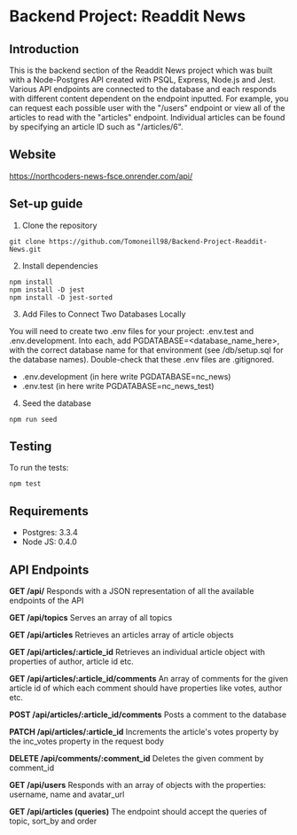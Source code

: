 # Backend Project: Readdit News

## Introduction
This is the backend section of the Readdit News project which was built with a Node-Postgres API created with PSQL, Express, Node.js and Jest. 
Various API endpoints are connected to the database and each responds with different content dependent on the endpoint inputted. For example, you can request each possible user with the "/users" endpoint or view all of the articles to read with the "articles" endpoint. Individual articles can be found by specifying an article ID such as "/articles/6". 

## Website
https://northcoders-news-fsce.onrender.com/api/

## Set-up guide
1. Clone the repository
```console
git clone https://github.com/Tomoneill98/Backend-Project-Readdit-News.git
```

2. Install dependencies
```console
npm install
npm install -D jest
npm install -D jest-sorted
```

3. Add Files to Connect Two Databases Locally

You will need to create two .env files for your project: .env.test and .env.development. 
Into each, add PGDATABASE=<database_name_here>, with the correct database name for that environment (see /db/setup.sql for the database names). Double-check that these .env files are .gitignored.

- .env.development (in here write PGDATABASE=nc_news)
- .env.test (in here write PGDATABASE=nc_news_test)

4. Seed the database
```console
npm run seed
```

## Testing
To run the tests:
```console
npm test
```

## Requirements
- Postgres: 3.3.4
- Node JS: 0.4.0

## API Endpoints

**GET /api/**
Responds with a JSON representation of all the available endpoints of the API

**GET /api/topics**
Serves an array of all topics

**GET /api/articles**
Retrieves an articles array of article objects

**GET /api/articles/:article_id**
Retrieves an individual article object with properties of author, article id etc.

**GET /api/articles/:article_id/comments**
An array of comments for the given article id of which each comment should have properties like votes, author etc.

**POST /api/articles/:article_id/comments**
Posts a comment to the database

**PATCH /api/articles/:article_id**
Increments the article's votes property by the inc_votes property in the request body

**DELETE /api/comments/:comment_id**
Deletes the given comment by comment_id

**GET /api/users**
Responds with an array of objects with the properties: username, name and avatar_url

**GET /api/articles (queries)**
The endpoint should accept the queries of topic, sort_by and order
